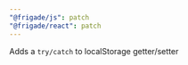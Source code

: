 ```yaml
---
"@frigade/js": patch
"@frigade/react": patch
---
```


Adds a `try/catch` to localStorage getter/setter
